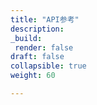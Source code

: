 ```yaml
---
title: "API参考"
description:
_build:
 render: false 
draft: false
collapsible: true
weight: 60

---
```


